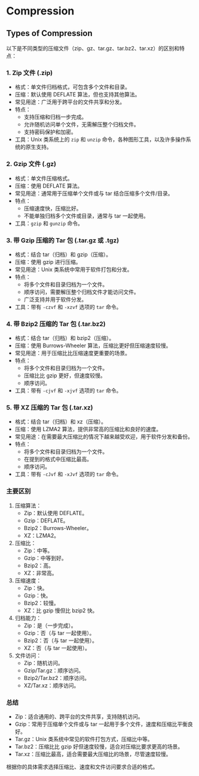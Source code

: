 # Compression

## Types of Compression

以下是不同类型的压缩文件（zip、gz、tar.gz、tar.bz2、tar.xz）的区别和特点：

### 1. Zip 文件 (.zip)

- 格式：单文件归档格式，可包含多个文件和目录。
- 压缩：默认使用 DEFLATE 算法，但也支持其他算法。
- 常见用途：广泛用于跨平台的文件共享和分发。
- 特点：
  - 支持压缩和归档一步完成。
  - 允许随机访问单个文件，无需解压整个归档文件。
  - 支持密码保护和加密。
- 工具：Unix 类系统上的 `zip` 和 `unzip` 命令，各种图形工具，以及许多操作系统的原生支持。

### 2. Gzip 文件 (.gz)

- 格式：单文件压缩格式。
- 压缩：使用 DEFLATE 算法。
- 常见用途：通常用于压缩单个文件或与 tar 结合压缩多个文件/目录。
- 特点：
  - 压缩速度快，压缩比好。
  - 不能单独归档多个文件或目录，通常与 tar 一起使用。
- 工具：`gzip` 和 `gunzip` 命令。

### 3. 带 Gzip 压缩的 Tar 包 (.tar.gz 或 .tgz)

- 格式：结合 tar（归档）和 gzip（压缩）。
- 压缩：使用 gzip 进行压缩。
- 常见用途：Unix 类系统中常用于软件打包和分发。
- 特点：
  - 将多个文件和目录归档为一个文件。
  - 顺序访问，需要解压整个归档文件才能访问文件。
  - 广泛支持并用于软件分发。
- 工具：带有 `-czvf` 和 `-xzvf` 选项的 `tar` 命令。

### 4. 带 Bzip2 压缩的 Tar 包 (.tar.bz2)

- 格式：结合 tar（归档）和 bzip2（压缩）。
- 压缩：使用 Burrows-Wheeler 算法，压缩比更好但压缩速度较慢。
- 常见用途：用于压缩比比压缩速度更重要的场景。
- 特点：
  - 将多个文件和目录归档为一个文件。
  - 压缩比比 gzip 更好，但速度较慢。
  - 顺序访问。
- 工具：带有 `-cjvf` 和 `-xjvf` 选项的 `tar` 命令。

### 5. 带 XZ 压缩的 Tar 包 (.tar.xz)

- 格式：结合 tar（归档）和 xz（压缩）。
- 压缩：使用 LZMA2 算法，提供非常高的压缩比和良好的速度。
- 常见用途：在需要最大压缩比的情况下越来越受欢迎，用于软件分发和备份。
- 特点：
  - 将多个文件和目录归档为一个文件。
  - 在提到的格式中压缩比最高。
  - 顺序访问。
- 工具：带有 `-cJvf` 和 `-xJvf` 选项的 `tar` 命令。

### 主要区别

1. 压缩算法：
   - Zip：默认使用 DEFLATE。
   - Gzip：DEFLATE。
   - Bzip2：Burrows-Wheeler。
   - XZ：LZMA2。
2. 压缩比：
   - Zip：中等。
   - Gzip：中等到好。
   - Bzip2：高。
   - XZ：非常高。
3. 压缩速度：
   - Zip：快。
   - Gzip：快。
   - Bzip2：较慢。
   - XZ：比 gzip 慢但比 bzip2 快。
4. 归档能力：
   - Zip：是（一步完成）。
   - Gzip：否（与 tar 一起使用）。
   - Bzip2：否（与 tar 一起使用）。
   - XZ：否（与 tar 一起使用）。
5. 文件访问：
   - Zip：随机访问。
   - Gzip/Tar.gz：顺序访问。
   - Bzip2/Tar.bz2：顺序访问。
   - XZ/Tar.xz：顺序访问。

### 总结

- Zip：适合通用的、跨平台的文件共享，支持随机访问。
- Gzip：常用于压缩单个文件或与 tar 一起用于多个文件，速度和压缩比平衡良好。
- Tar.gz：Unix 类系统中常见的软件打包方式，压缩比中等。
- Tar.bz2：压缩比比 gzip 好但速度较慢，适合对压缩比要求更高的场景。
- Tar.xz：压缩比最高，适合需要最大压缩比的场景，尽管速度较慢。

根据你的具体需求选择压缩比、速度和文件访问要求合适的格式。
